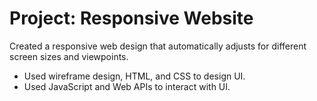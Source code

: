 # Project: Responsive Website
Created a responsive web design that automatically adjusts for different screen sizes and viewpoints.
- Used wireframe design, HTML, and CSS to design UI.
- Used JavaScript and Web APIs to interact with UI.
